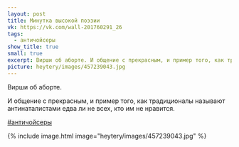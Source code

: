 ```yaml
---
layout: post
title: Минутка высокой поэзии
vk: https://vk.com/wall-201760291_26
tags:
  - античойсеры
show_title: true
small: true
excerpt: Вирши об аборте. И общение с прекрасным, и пример того, как традиционалы называют антинаталистами едва ли не всех, кто им не нравится.
picture: heytery/images/457239043.jpg
---
```

Вирши об аборте.

И общение с прекрасным, и пример того, как традиционалы называют антинаталистами едва ли не всех, кто им не нравится. 

[#античойсеры](poisk.html#античойсеры)

{% include image.html image="heytery/images/457239043.jpg" %}
